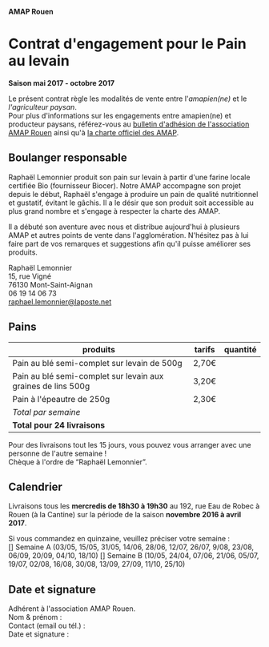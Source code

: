 **AMAP Rouen**

# Contrat d'engagement pour le Pain au levain
**Saison mai 2017 - octobre 2017**

Le présent contrat règle les modalités de vente entre l'*amapien(ne)* et le *l'agriculteur paysan*.  
Pour plus d'informations sur les engagements entre amapien(ne) et producteur paysans, référez-vous au [bulletin d'adhésion de l'association AMAP Rouen](bulletin-adhesion-amap-rouen) ainsi qu'à [la charte officiel des AMAP](http://miramap.org/IMG/pdf/charte_des_amap_mars_2014-2.pdf).

## Boulanger responsable
Raphaël Lemonnier produit son pain sur levain à partir d'une farine locale certifiée Bio (fournisseur Biocer). Notre AMAP accompagne son projet depuis le début, Raphaël s'engage à produire un pain de qualité nutritionnel et gustatif, évitant le gâchis. Il a le désir que son produit soit accessible au plus grand nombre et s'engage à respecter la charte des AMAP.  

Il a débuté son aventure avec nous et distribue aujourd'hui à plusieurs AMAP et autres points de vente dans l'agglomération. N'hésitez pas à lui faire part de vos remarques et suggestions afin qu'il puisse améliorer ses produits.

Raphaël Lemonnier  
15, rue Vigné  
76130 Mont-Saint-Aignan  
06 19 14 06 73  
raphael.lemonnier@laposte.net

## Pains

| produits                                                     | tarifs | quantité  | 
|--------------------------------------------------------------|--------|-----------|
| Pain au blé semi-complet sur levain de 500g                  | 2,70€  |           |
| Pain au blé semi-complet sur levain aux graines de lins 500g | 3,20€  |           |
| Pain à l'épeautre de 250g                                    | 2,30€  |           |
| *Total par semaine*                                          |        |           |
| **Total pour 24 livraisons**                                 |        |           |

Pour des livraisons tout les 15 jours, vous pouvez vous arranger avec une personne de l'autre semaine !  
Chèque à l'ordre de “Raphaël Lemonnier”.

## Calendrier
Livraisons tous les **mercredis de 18h30 à 19h30** au 192, rue Eau de Robec à Rouen (à la Cantine) sur la période de la saison **novembre 2016 à avril 2017**.

Si vous commandez en quinzaine, veuillez préciser votre semaine :   
[] Semaine A (03/05, 15/05, 31/05, 14/06, 28/06, 12/07, 26/07, 9/08, 23/08, 06/09, 20/09, 04/10, 18/10)
[] Semaine B  (10/05, 24/04, 07/06, 21/06, 05/07, 19/07, 02/08, 16/08, 30/08, 13/09, 27/09, 11/10, 25/10)  

## Date et signature
Adhérent à l'association AMAP Rouen.  
Nom & prénom :  
Contact (email ou tél.) :   
Date et signature : 
